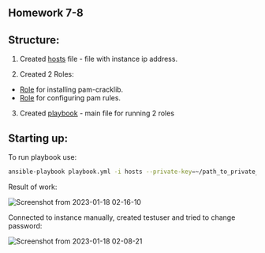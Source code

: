 ## Homework 7-8

## Structure:

1.  Created [hosts](https://github.com/serhiy-v/GLDevOpsBasecamp/blob/master/homework7-8/hosts) file - file with instance ip address.

2. Created 2 Roles:
- [Role](https://github.com/serhiy-v/GLDevOpsBasecamp/blob/master/homework7-8/roles/install_pam/tasks/main.yaml) for installing pam-cracklib.
- [Role](https://github.com/serhiy-v/GLDevOpsBasecamp/blob/master/homework7-8/roles/configure_pam/tasks/main.yaml) for configuring pam rules.

3. Created [playbook](https://github.com/serhiy-v/GLDevOpsBasecamp/blob/master/homework7-8/playbook.yml) - main file for running 2 roles

## Starting up:

To run playbook use:

```bash
ansible-playbook playbook.yml -i hosts --private-key=~/path_to_private_key
```

Result of work:

![Screenshot from 2023-01-18 02-16-10](https://user-images.githubusercontent.com/61023601/213044965-caf77fab-9221-48d5-8f43-a93206045328.png)

Connected to instance manually, created testuser and tried to change password:

![Screenshot from 2023-01-18 02-08-21](https://user-images.githubusercontent.com/61023601/213044664-dc6949ca-5f1b-44fb-87cd-4671ee2d1e89.png)


